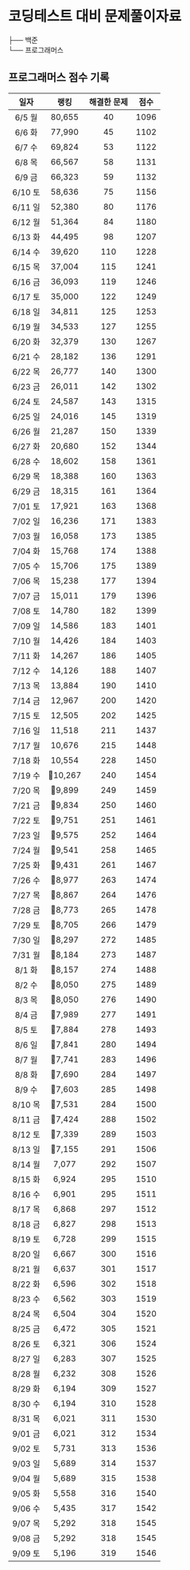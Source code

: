 # 코딩테스트 대비 문제풀이자료

├── 백준  
└── 프로그래머스

## 프로그래머스 점수 기록

|일자|랭킹|해결한 문제|점수|
|:---:|:---:|:---:|:---:|
|6/5 월|80,655|40|1096|
|6/6 화|77,990|45|1102|
|6/7 수|69,824|53|1122|
|6/8 목|66,567|58|1131|
|6/9 금|66,323|59|1132|
|6/10 토|58,636|75|1156|
|6/11 일|52,380|80|1176|
|6/12 월|51,364|84|1180|
|6/13 화|44,495|98|1207|
|6/14 수|39,620|110|1228|
|6/15 목|37,004|115|1241|
|6/16 금|36,093|119|1246|
|6/17 토|35,000|122|1249|
|6/18 일|34,811|125|1253|
|6/19 월|34,533|127|1255|
|6/20 화|32,379|130|1267|
|6/21 수|28,182|136|1291|
|6/22 목|26,777|140|1300|
|6/23 금|26,011|142|1302|
|6/24 토|24,587|143|1315|
|6/25 일|24,016|145|1319|
|6/26 월|21,287|150|1339|
|6/27 화|20,680|152|1344|
|6/28 수|18,602|158|1361|
|6/29 목|18,388|160|1363|
|6/29 금|18,315|161|1364|
|7/01 토|17,921|163|1368|
|7/02 일|16,236|171|1383|
|7/03 월|16,058|173|1385|
|7/04 화|15,768|174|1388|
|7/05 수|15,706|175|1389|
|7/06 목|15,238|177|1394|
|7/07 금|15,011|179|1396|
|7/08 토|14,780|182|1399|
|7/09 일|14,586|183|1401|
|7/10 월|14,426|184|1403|
|7/11 화|14,267|186|1405|
|7/12 수|14,126|188|1407|
|7/13 목|13,884|190|1410|
|7/14 금|12,967|200|1420|
|7/15 토|12,505|202|1425|
|7/16 일|11,518|211|1437|
|7/17 월|10,676|215|1448|
|7/18 화|10,554|228|1450|
|7/19 수|10,267|240|1454|
|7/20 목|9,899|249|1459|
|7/21 금|9,834|250|1460|
|7/22 토|9,751|251|1461|
|7/23 일|9,575|252|1464|
|7/24 월|9,541|258|1465|
|7/25 화|9,431|261|1467|
|7/26 수|8,977|263|1474|
|7/27 목|8,867|264|1476|
|7/28 금|8,773|265|1478|
|7/29 토|8,705|266|1479|
|7/30 일|8,297|272|1485| 
|7/31 월|8,184|273|1487|
|8/1 화|8,157|274|1488|
|8/2 수|8,050|275|1489|
|8/3 목|8,050|276|1490|
|8/4 금|7,989|277|1491|
|8/5 토|7,884|278|1493|
|8/6 일|7,841|280|1494|
|8/7 월|7,741|283|1496|
|8/8 화|7,690|284|1497|
|8/9 수|7,603|285|1498|
|8/10 목|7,531|284|1500|
|8/11 금|7,424|288|1502|
|8/12 토|7,339|289|1503|
|8/13 일|7,155|291|1506|
|8/14 월|7,077|292|1507|
|8/15 화|6,924|295|1510|
|8/16 수|6,901|295|1511|
|8/17 목|6,868|297|1512|
|8/18 금|6,827|298|1513|
|8/19 토|6,728|299|1515|
|8/20 일|6,667|300|1516|
|8/21 월|6,637|301|1517|
|8/22 화|6,596|302|1518|
|8/23 수|6,562|303|1519|
|8/24 목|6,504|304|1520|
|8/25 금|6,472|305|1521|
|8/26 토|6,321|306|1524|
|8/27 일|6,283|307|1525|
|8/28 월|6,232|308|1526|
|8/29 화|6,194|309|1527|
|8/30 수|6,194|310|1528|
|8/31 목|6,021|311|1530|
|9/01 금|6,021|312|1534|
|9/02 토|5,731|313|1536|
|9/03 일|5,689|314|1537|
|9/04 월|5,689|315|1538|
|9/05 화|5,558|316|1540|
|9/06 수|5,435|317|1542|
|9/07 목|5,292|318|1545|
|9/08 금|5,292|318|1545|
|9/09 토|5,196|319|1546|
